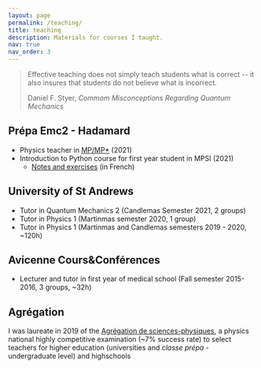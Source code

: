```yaml
---
layout: page
permalink: /teaching/
title: teaching
description: Materials for courses I taught.
nav: true
nav_order: 3
---
```



> Effective teaching does not simply teach students what is correct -- it also insures that students do not believe what is incorrect.
> 
> Daniel F. Styer, *Commom Misconceptions Regarding Quantum Mechanics*

## Prépa Emc2 - Hadamard

* Physics teacher in [MP/MP*](https://en.wikipedia.org/wiki/Classe_pr%C3%A9paratoire_aux_grandes_%C3%A9coles) (2021)
* Introduction to Python course for first year student in MPSI (2021)
  * [Notes and exercises](assets/pdf/Introduction_Python.pdf) (in French)


## University of St Andrews

* Tutor in Quantum Mechanics 2 (Candlemas Semester 2021, 2 groups)
* Tutor in Physics 1 (Martinmas semester 2020, 1 group)
* Tutor in Physics 1 (Martinmas and Candlemas semesters 2019 - 2020, ~120h)

## Avicenne Cours&Conférences
* Lecturer and tutor in first year of medical school (Fall semester 2015-2016, 3 groups, ~32h)

## Agrégation
I was laureate in 2019 of the [Agrégation de sciences-physiques](https://en.wikipedia.org/wiki/Agr%C3%A9gation), a physics national highly competitive examination (~7% success rate) to select teachers for higher education (universities and <em>classe prépa</em> - undergraduate level) and highschools</p>
